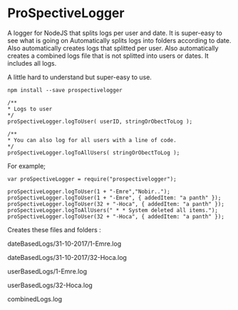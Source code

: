 # ProSpectiveLogger
A logger for NodeJS that splits logs per user and date. It is super-easy to see what is going on 
Automatically splits logs into folders according to date.
Also automatically creates logs that splitted per user.
Also automatically creates a combined logs file that is not splitted into users or dates. It includes all logs.

A little hard to understand but super-easy to use.

```
npm install --save prospectivelogger
```

```
/**
* Logs to user
*/
proSpectiveLogger.logToUser( userID, stringOrObectToLog );
```


```
/**
* You can also log for all users with a line of code.
*/
proSpectiveLogger.logToAllUsers( stringOrObectToLog );
```

For example;

```
var proSpectiveLogger = require("prospectivelogger");

proSpectiveLogger.logToUser(1 + "-Emre","Nobir..");
proSpectiveLogger.logToUser(1 + "-Emre", { addedItem: "a panth" });
proSpectiveLogger.logToUser(32 + "-Hoca", { addedItem: "a panth" });
proSpectiveLogger.logToAllUsers(" * * System deleted all items.");
proSpectiveLogger.logToUser(32 + "-Hoca", { addedItem: "a panth" });
```
Creates these files and folders : 

dateBasedLogs/31-10-2017/1-Emre.log

dateBasedLogs/31-10-2017/32-Hoca.log

userBasedLogs/1-Emre.log

userBasedLogs/32-Hoca.log

combinedLogs.log


